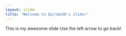 ```yaml
---
layout: slide
title: "Welcome to Eprime30's slide!"
---
```

This is my awesome slide
Use the left arrow to go back!
